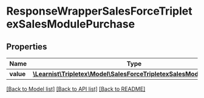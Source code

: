 # ResponseWrapperSalesForceTripletexSalesModulePurchase

## Properties
Name | Type | Description | Notes
------------ | ------------- | ------------- | -------------
**value** | [**\Learnist\Tripletex\Model\SalesForceTripletexSalesModulePurchase**](SalesForceTripletexSalesModulePurchase.md) |  | [optional] 

[[Back to Model list]](../../README.md#documentation-for-models) [[Back to API list]](../../README.md#documentation-for-api-endpoints) [[Back to README]](../../README.md)

